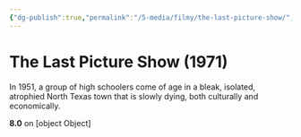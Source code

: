 ```yaml
---
{"dg-publish":true,"permalink":"/5-media/filmy/the-last-picture-show/","contentClasses":"movie","tags":["to-watch","фильм","#Drama","#Romance"]}
---
```


# The Last Picture Show (1971)
​​In 1951, a group of high schoolers come of age in a bleak, isolated, atrophied North Texas town that is slowly dying, both culturally and economically.

**8.0** on [object Object]
